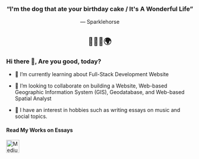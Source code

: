 <h3 align="center" > 
  “I'm the dog that ate your birthday cake / It's A Wonderful Life”
</h3>
<p align="center">
    — Sparklehorse
</p>


<h2 align="center">🧑🏽‍💻🌍</h2>

### <summary><strong>Hi there :wave:, Are you good, today?</strong></summary>

- 🌱 I’m currently learning about Full-Stack Development Website
- 👯 I’m looking to collaborate on building a Website, Web-based Geographic Information System (GIS), Geodatabase, and Web-based Spatial Analyst
  
- 🌻 I have an interest in hobbies such as writing essays on music and social topics.


#### <summary><strong>Read My Works on Essays</strong></summary>
<a href="https://restuaka.medium.com/" target="_blank">
  <img align="left" alt="Medium" width="35px" src="https://simpleicons.now.sh/medium/006A71" />
</a>


